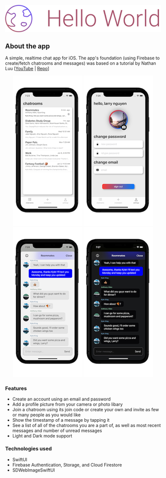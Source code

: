 
<p align="center">
<img src="https://github.com/larryn35/HelloWorld/blob/main/Screenshots/Title.png">
</p>

## About the app
A simple, realtime chat app for iOS. The app's foundation (using Firebase to create/fetch chatrooms and messages) was based on a tutorial by Nathan Luu [[YouTube](https://www.youtube.com/watch?v=kV6aZ_vgykA) | [Repo](https://github.com/nthnluu/swiftui-firebase-chat)]

<p align="center">
<img src="/Screenshots/1.png">
<img src="/Screenshots/2.png">
<img src="/Screenshots/3.png">
<img src="/Screenshots/4.png">
</p>

### Features
* Create an account using an email and password
* Add a profile picture from your camera or photo libary
* Join a chatroom using its join code or create your own and invite as few or many people as you would like
* Show the timestamp of a message by tapping it
* See a list of all of the chatrooms you are a part of, as well as most recent messages and number of unread messages
* Light and Dark mode support

### Technologies used
* SwiftUI
* Firebase Authentication, Storage, and Cloud Firestore
* SDWebImageSwiftUI
